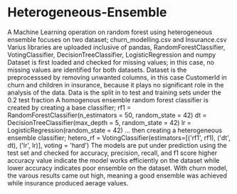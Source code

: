 # Heterogeneous-Ensemble
A Machine Learning operation on random forest using heterogeneous ensemble 
focuses on two dataset; churn_modelling.csv and Insurance.csv
Varius libraries are uploaded inclusive of pandas, RandomForestClassifier, VotingClassifier, DecisionTreeClassifier, LogisticRegression and numpy
Dataset is first loaded and checked for missing values; in this case, no missing values are identified for both datasets.
Dataset is the preprocesssed by removing unwanted columns, in this case CustomerId in churn and children in insurance, because it plays no significant role in the analysis of the data. 
Data is the split in to test and training sets under the 0.2 test fraction
A homogenous ensemble random forest classifier is created by creating a base classifier;
rf1 = RandomForestClassifier(n_estimators = 50, random_state = 42)
dt = DecisionTreeClassifier(max_depth = 5, random_state = 42)
lr = LogisticRegression(random_state = 42)
... then creating a heterogeneous ensemble classifier;
hetero_rf = VotingClassifier(estimators=[('rf1', rf1), ('dt', dt), ('lr', lr)], voting = 'hard') 
The models are put under prediction using the test set and checked for accuracy, precision, recall, and f1 score
higher accuracy value indicate the model works efficiently on the dataset while lower accuracy indicates poor ensemble on the dataset.
With churn model, the varous results came out high, meaning a good ensemble was achieved while insurance produced aerage values.

